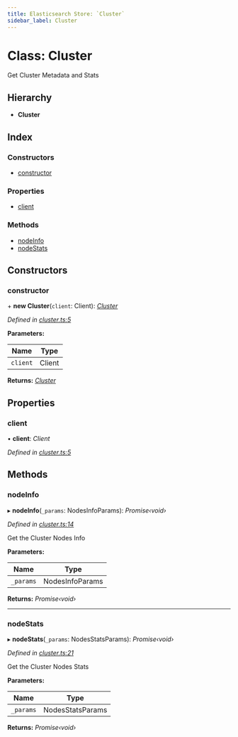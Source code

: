 ```yaml
---
title: Elasticsearch Store: `Cluster`
sidebar_label: Cluster
---
```


# Class: Cluster

Get Cluster Metadata and Stats

## Hierarchy

* **Cluster**

## Index

### Constructors

* [constructor](cluster.md#constructor)

### Properties

* [client](cluster.md#client)

### Methods

* [nodeInfo](cluster.md#nodeinfo)
* [nodeStats](cluster.md#nodestats)

## Constructors

###  constructor

\+ **new Cluster**(`client`: Client): *[Cluster](cluster.md)*

*Defined in [cluster.ts:5](https://github.com/terascope/teraslice/blob/f95bb5556/packages/elasticsearch-store/src/cluster.ts#L5)*

**Parameters:**

Name | Type |
------ | ------ |
`client` | Client |

**Returns:** *[Cluster](cluster.md)*

## Properties

###  client

• **client**: *Client*

*Defined in [cluster.ts:5](https://github.com/terascope/teraslice/blob/f95bb5556/packages/elasticsearch-store/src/cluster.ts#L5)*

## Methods

###  nodeInfo

▸ **nodeInfo**(`_params`: NodesInfoParams): *Promise‹void›*

*Defined in [cluster.ts:14](https://github.com/terascope/teraslice/blob/f95bb5556/packages/elasticsearch-store/src/cluster.ts#L14)*

Get the Cluster Nodes Info

**Parameters:**

Name | Type |
------ | ------ |
`_params` | NodesInfoParams |

**Returns:** *Promise‹void›*

___

###  nodeStats

▸ **nodeStats**(`_params`: NodesStatsParams): *Promise‹void›*

*Defined in [cluster.ts:21](https://github.com/terascope/teraslice/blob/f95bb5556/packages/elasticsearch-store/src/cluster.ts#L21)*

Get the Cluster Nodes Stats

**Parameters:**

Name | Type |
------ | ------ |
`_params` | NodesStatsParams |

**Returns:** *Promise‹void›*
